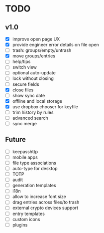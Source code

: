 # TODO

## v1.0

- [x] improve open page UX
- [x] provide engineer error details on file open
- [ ] trash: groups/empty/untrash
- [x] move groups/entries
- [ ] help/tips
- [ ] switch view
- [ ] optional auto-update
- [ ] lock without closing
- [ ] secure fields
- [x] close files
- [ ] show sync date
- [x] offline and local storage
- [x] use dropbox chooser for keyfile
- [ ] trim history by rules
- [ ] advanced search
- [ ] sync merge

## Future
- [ ] keepasshttp
- [ ] mobile apps
- [ ] file type associations
- [ ] auto-type for desktop
- [ ] TOTP
- [ ] audit
- [ ] generation templates
- [ ] i18n
- [ ] allow to increase font size
- [ ] drag entries across files/to trash
- [ ] external crypto devices support
- [ ] entry templates
- [ ] custom icons
- [ ] plugins
